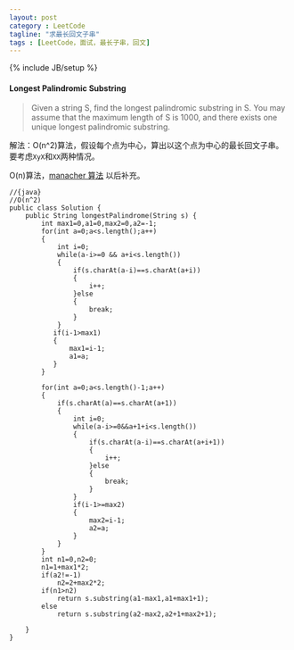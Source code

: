 ```yaml
---
layout: post
category : LeetCode
tagline: "求最长回文子串"
tags : [LeetCode，面试，最长子串，回文]
---
```

{% include JB/setup %}

<h4 id="Longest-Palindromic-Substring">Longest Palindromic Substring</h4>

>Given a string S, find the longest palindromic substring in S. You may assume that the maximum length of S is 1000, and there exists one unique longest palindromic substring.



解法：O(n^2)算法，假设每个点为中心，算出以这个点为中心的最长回文子串。要考虑`XyX`和`XX`两种情况。

O(n)算法，[manacher 算法](http://leetcode.com/2011/11/longest-palindromic-substring-part-ii.html?replytocom=13142) 以后补充。

	//{java}
	//O(n^2)
	public class Solution {
	    public String longestPalindrome(String s) {
	        int max1=0,a1=0,max2=0,a2=-1;
	        for(int a=0;a<s.length();a++)
	        {
	            int i=0;
	            while(a-i>=0 && a+i<s.length())
	            {
	                if(s.charAt(a-i)==s.charAt(a+i))
	                {
	                    i++;
	                }else
	                {
	                    break;
	                }
	            }
	           if(i-1>max1)
	           {
	               max1=i-1;
	               a1=a;
	           }
	        }
	        
	        for(int a=0;a<s.length()-1;a++)
	        {
	            if(s.charAt(a)==s.charAt(a+1))
	            {
	                int i=0;
	                while(a-i>=0&&a+1+i<s.length())
	                {
	                    if(s.charAt(a-i)==s.charAt(a+i+1))
	                    {
	                        i++;
	                    }else
	                    {
	                        break;
	                    }
	                }
	                if(i-1>=max2)
	                {
	                    max2=i-1;
	                    a2=a;
	                }
	            }
	        }
	        int n1=0,n2=0;
	        n1=1+max1*2;
	        if(a2!=-1)
	            n2=2+max2*2;
	        if(n1>n2)
	            return s.substring(a1-max1,a1+max1+1);
	        else
	            return s.substring(a2-max2,a2+1+max2+1);
	        
	    }
	}
